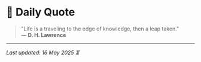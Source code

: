 # 📜 Daily Quote

> "Life is a traveling to the edge of knowledge, then a leap taken."  
> — **D. H. Lawrence**

---

_Last updated: 16 May 2025 ⏳_
